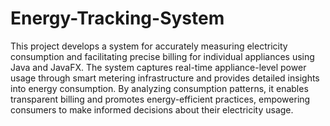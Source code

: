 # Energy-Tracking-System

This project develops a system for accurately measuring electricity consumption and facilitating precise billing for individual appliances using Java and JavaFX. 
The system captures real-time appliance-level power usage through smart metering infrastructure and provides detailed insights into energy consumption.
By analyzing consumption patterns, it enables transparent billing and promotes energy-efficient practices, empowering consumers to make informed decisions about their electricity usage.
